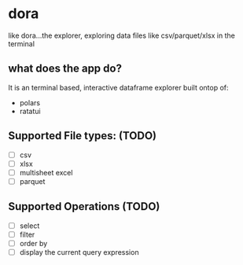 # dora
like dora...the explorer, exploring data files like csv/parquet/xlsx in the terminal

## what does the app do?
It is an terminal based, interactive dataframe explorer built ontop of:
- polars
- ratatui

## Supported File types: (TODO)
- [ ] csv
- [ ] xlsx
- [ ] multisheet excel
- [ ] parquet

## Supported Operations (TODO)
- [ ] select
- [ ] filter
- [ ] order by
- [ ] display the current query expression
